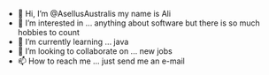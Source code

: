 - 👋 Hi, I’m @AsellusAustralis my name is Ali
- 👀 I’m interested in ... anything about software but there is so much hobbies to count 
- 🌱 I’m currently learning ... java
- 💞️ I’m looking to collaborate on ... new jobs
- 📫 How to reach me ... just send me an e-mail 

<!---
AsellusAustralis/AsellusAustralis is a ✨ special ✨ repository because its `README.md` (this file) appears on your GitHub profile.
You can click the Preview link to take a look at your changes.
--->

